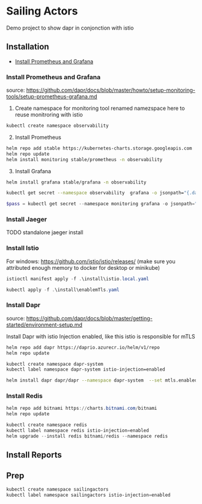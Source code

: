 # Sailing Actors

Demo project to show dapr in conjonction with istio

## Installation

  - [Install Prometheus and Grafana](#install-prometheus-and-grafana)

### Install Prometheus and Grafana
source: https://github.com/dapr/docs/blob/master/howto/setup-monitoring-tools/setup-prometheus-grafana.md

1.  Create namespace for monitoring tool
renamed namezspace here to reuse monitroring with istio

```bash
kubectl create namespace observability
```

2. Install Prometheus

```bash
helm repo add stable https://kubernetes-charts.storage.googleapis.com
helm repo update
helm install monitoring stable/prometheus -n observability 
```

3. Install Grafana

```bash
helm install grafana stable/grafana -n observability 
```


```bash
kubectl get secret --namespace observability  grafana -o jsonpath="{.data.admin-password}" | base64 --decode ; echo
```

```powershell
$pass = kubectl get secret --namespace monitoring grafana -o jsonpath="{.data.admin-password}"; [Text.Encoding]::Utf8.GetString([Convert]::FromBase64String($pass));
```

### Install Jaeger
TODO standalone jaeger install

### Install Istio
For windows: https://github.com/istio/istio/releases/
(make sure you attributed enough memory to docker for desktop or minikube)
```powershell
istioctl manifest apply -f .\install\istio.local.yaml

kubectl apply -f .\install\enablemTls.yaml
```

### Install Dapr
source: https://github.com/dapr/docs/blob/master/getting-started/environment-setup.md

Install Dapr with istio Injection enabled, like this istio is responsible for mTLS
```bash
helm repo add dapr https://daprio.azurecr.io/helm/v1/repo
helm repo update

kubectl create namespace dapr-system
kubectl label namespace dapr-system istio-injection=enabled

helm install dapr dapr/dapr --namespace dapr-system  --set mtls.enabled=false
```

### Install Redis
```powershell
helm repo add bitnami https://charts.bitnami.com/bitnami
helm repo update

kubectl create namespace redis
kubectl label namespace redis istio-injection=enabled
helm upgrade --install redis bitnami/redis --namespace redis
```

## Install Reports

## Prep
```powershell
kubectl create namespace sailingactors
kubectl label namespace sailingactors istio-injection=enabled
```
